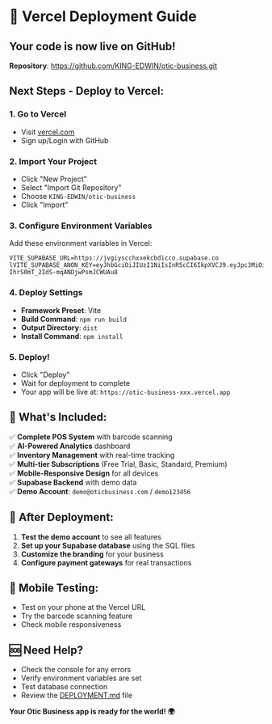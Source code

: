 # 🚀 Vercel Deployment Guide

## Your code is now live on GitHub! 
**Repository**: https://github.com/KING-EDWIN/otic-business.git

## Next Steps - Deploy to Vercel:

### 1. Go to Vercel
- Visit [vercel.com](https://vercel.com)
- Sign up/Login with GitHub

### 2. Import Your Project
- Click "New Project"
- Select "Import Git Repository"
- Choose `KING-EDWIN/otic-business`
- Click "Import"

### 3. Configure Environment Variables
Add these environment variables in Vercel:

```
VITE_SUPABASE_URL=https://jvgiyscchxxekcbdicco.supabase.co
lVITE_SUPABASE_ANON_KEY=eyJhbGciOiJIUzI1NiIsInR5cCI6IkpXVCJ9.eyJpc3MiOiJzdXBhYmFzZSIsInJlZiI6Imp2Z2l5c2NjaHh4ZWtjYmRpY2NvIiwicm9sZSI6ImFub24iLCJpYXQiOjE3NTcxNDc0MTAsImV4cCI6MjA3MjcyMzQxMH0.TPHpZCjKC0Xb-IhrS0mT_2IdS-mqANDjwPsmJCWUAu8
```

### 4. Deploy Settings
- **Framework Preset**: Vite
- **Build Command**: `npm run build`
- **Output Directory**: `dist`
- **Install Command**: `npm install`

### 5. Deploy!
- Click "Deploy"
- Wait for deployment to complete
- Your app will be live at: `https://otic-business-xxx.vercel.app`

## 🎯 What's Included:

✅ **Complete POS System** with barcode scanning  
✅ **AI-Powered Analytics** dashboard  
✅ **Inventory Management** with real-time tracking  
✅ **Multi-tier Subscriptions** (Free Trial, Basic, Standard, Premium)  
✅ **Mobile-Responsive Design** for all devices  
✅ **Supabase Backend** with demo data  
✅ **Demo Account**: `demo@oticbusiness.com` / `demo123456`  

## 🔧 After Deployment:

1. **Test the demo account** to see all features
2. **Set up your Supabase database** using the SQL files
3. **Customize the branding** for your business
4. **Configure payment gateways** for real transactions

## 📱 Mobile Testing:
- Test on your phone at the Vercel URL
- Try the barcode scanning feature
- Check mobile responsiveness

## 🆘 Need Help?
- Check the console for any errors
- Verify environment variables are set
- Test database connection
- Review the [DEPLOYMENT.md](DEPLOYMENT.md) file

**Your Otic Business app is ready for the world! 🌍**


